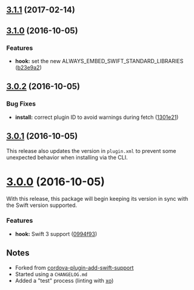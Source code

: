 <a name="3.1.1"></a>
## [3.1.1](https://github.com/bitjson/cordova-plugin-swift-support/compare/3.1.0...v3.1.1) (2017-02-14)



<a name="3.1.0"></a>
## [3.1.0](https://github.com/bitjson/cordova-plugin-swift-support/compare/3.0.2...v3.1.0) (2016-10-05)


### Features

* **hook:** set the new ALWAYS_EMBED_SWIFT_STANDARD_LIBRARIES ([b23e9a2](https://github.com/bitjson/cordova-plugin-swift-support/commit/b23e9a2))



<a name="3.0.2"></a>
## [3.0.2](https://github.com/bitjson/cordova-plugin-swift-support/compare/3.0.1...v3.0.2) (2016-10-05)


### Bug Fixes

* **install:** correct plugin ID to avoid warnings during fetch ([1301e21](https://github.com/bitjson/cordova-plugin-swift-support/commit/1301e21))



<a name="3.0.1"></a>
## [3.0.1](https://github.com/bitjson/cordova-plugin-swift-support/compare/3.0.0...v3.0.1) (2016-10-05)

This release also updates the version in `plugin.xml` to prevent some unexpected behavior when installing via the CLI.

<a name="3.0.0"></a>
# [3.0.0](https://github.com/bitjson/cordova-plugin-swift-support/compare/1.3.2...v3.0.0) (2016-10-05)

With this release, this package will begin keeping its version in sync with the Swift version supported.

### Features

* **hook:** Swift 3 support ([0994f93](https://github.com/bitjson/cordova-plugin-swift-support/commit/0994f93))

## Notes

* Forked from [cordova-plugin-add-swift-support](https://github.com/akofman/cordova-plugin-add-swift-support)
* Started using a `CHANGELOG.md`
* Added a "test" process (linting with [xo](https://github.com/sindresorhus/xo))
